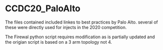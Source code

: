 # CCDC20_PaloAlto
The files contained included linkes to best practices by Palo Alto.
several of these were directly used for injects in the 2020 competition.

The Firewal python script requires modification as is partially updated and the origian
script is based on a 3 arm topology not 4.

